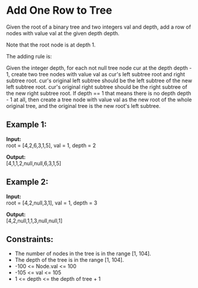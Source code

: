 # Add One Row to Tree

Given the root of a binary tree and two integers val and depth, add a row of nodes with value val at the given depth depth.

Note that the root node is at depth 1.

The adding rule is:

Given the integer depth, for each not null tree node cur at the depth depth - 1, create two tree nodes with value val as cur's left subtree root and right subtree root.
cur's original left subtree should be the left subtree of the new left subtree root.
cur's original right subtree should be the right subtree of the new right subtree root.
If depth == 1 that means there is no depth depth - 1 at all, then create a tree node with value val as the new root of the whole original tree, and the original tree is the new root's left subtree.

## Example 1:

**Input:**  
root = [4,2,6,3,1,5], val = 1, depth = 2

**Output:**  
[4,1,1,2,null,null,6,3,1,5]

## Example 2:

**Input:**  
root = [4,2,null,3,1], val = 1, depth = 3

**Output:**  
[4,2,null,1,1,3,null,null,1]

## Constraints:

- The number of nodes in the tree is in the range [1, 104].
- The depth of the tree is in the range [1, 104].
- -100 <= Node.val <= 100
- -105 <= val <= 105
- 1 <= depth <= the depth of tree + 1
